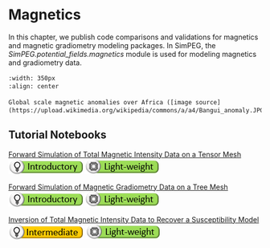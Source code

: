 Magnetics
=========

In this chapter, we publish code comparisons and validations for magnetics and magnetic gradiometry modeling packages.
In SimPEG, the *SimPEG.potential_fields.magnetics* module is used for modeling magnetics and gradiometry data.

```{figure} https://upload.wikimedia.org/wikipedia/commons/a/a4/Bangui_anomaly.JPG
:width: 350px
:align: center

Global scale magnetic anomalies over Africa ([image source](https://upload.wikimedia.org/wikipedia/commons/a/a4/Bangui_anomaly.JPG))
```

## Tutorial Notebooks

[Forward Simulation of Total Magnetic Intensity Data on a Tensor Mesh](04-magnetics/fwd_magnetics_induced_3d)
<br />
![](../assets/icon_introductory_small.png) ![](../assets/icon_lightweight_small.png)
<br />

[Forward Simulation of Magnetic Gradiometry Data on a Tree Mesh](04-magnetics/fwd_magnetics_mvi_3d)
<br />
![](../assets/icon_introductory_small.png) ![](../assets/icon_lightweight_small.png)
<br />

[Inversion of Total Magnetic Intensity Data to Recover a Susceptibility Model](04-magnetics/inv_magnetics_induced_3d)
<br />
![](../assets/icon_intermediate_small.png) ![](../assets/icon_lightweight_small.png)
<br />